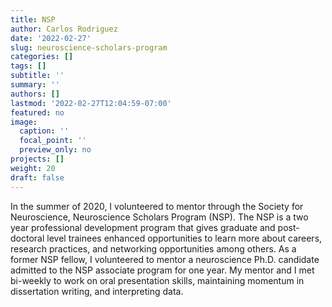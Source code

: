 ```yaml
---
title: NSP
author: Carlos Rodriguez
date: '2022-02-27'
slug: neuroscience-scholars-program
categories: []
tags: []
subtitle: ''
summary: ''
authors: []
lastmod: '2022-02-27T12:04:59-07:00'
featured: no
image:
  caption: ''
  focal_point: ''
  preview_only: no
projects: []
weight: 20
draft: false
---
```



In the summer of 2020, I volunteered to mentor through the Society for Neuroscience, Neuroscience Scholars Program (NSP). The NSP is a two year professional development program that gives graduate and post-doctoral level trainees enhanced opportunities to learn more about careers, research practices, and networking opportunities among others. As a former NSP fellow, I volunteered to mentor a neuroscience Ph.D. candidate admitted to the NSP associate program for one year. My mentor and I met bi-weekly to work on oral presentation skills, maintaining momentum in dissertation writing, and interpreting data.

